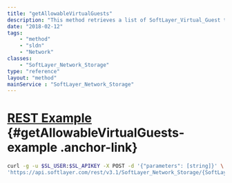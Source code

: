 ```yaml
---
title: "getAllowableVirtualGuests"
description: "This method retrieves a list of SoftLayer_Virtual_Guest that can be authorized to this SoftLayer_Network_Storage. "
date: "2018-02-12"
tags:
    - "method"
    - "sldn"
    - "Network"
classes:
    - "SoftLayer_Network_Storage"
type: "reference"
layout: "method"
mainService : "SoftLayer_Network_Storage"
---
```


# [REST Example](#getAllowableVirtualGuests-example) <a href="/article/rest/"><i class="fas fa-question"></i></a> {#getAllowableVirtualGuests-example .anchor-link} 
```bash
curl -g -u $SL_USER:$SL_APIKEY -X POST -d '{"parameters": [string]}' \
'https://api.softlayer.com/rest/v3.1/SoftLayer_Network_Storage/{SoftLayer_Network_StorageID}/getAllowableVirtualGuests'
```
